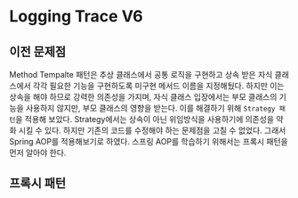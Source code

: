 # Logging Trace V6

## 이전 문제점

Method Tempalte 패턴은 추상 클래스에서 공통 로직을 구현하고 상속 받은 자식 클래스에서 각각 필요한 기능을 구현하도록 미구현 메서드 이름을 지정해뒀다.
하지만 이는 상속을 해야 하므로 강력한 의존성을 가지며, 자식 클래스 입장에서는 부모 클래스의 기능을 사용하지 않지만, 부모 클래스의 영향을 받는다.
이를 해결하기 위해 `Strategy 패턴`을 적용해 보았다. Strategy에서는 상속이 아닌 위임방식을 사용하기에 의존성을 약화 시킬 수 있다. 하지만 기존의 코드를 수정해야 하는 문제점을 고칠 수 없었다.
그래서 Spring AOP를 적용해보기로 하였다.
스프링 AOP를 학습하기 위해서는 프록시 패턴을 먼저 알아야 한다.


## 프록시 패턴








